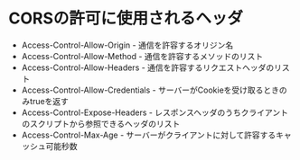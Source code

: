 # CORSの許可に使用されるヘッダ
- Access-Control-Allow-Origin - 通信を許容するオリジン名
- Access-Control-Allow-Method - 通信を許容するメソッドのリスト
- Access-Control-Allow-Headers - 通信を許容するリクエストヘッダのリスト
- Access-Control-Allow-Credentials - サーバーがCookieを受け取るときのみtrueを返す
- Access-Control-Expose-Headers - レスポンスヘッダのうちクライアントのスクリプトから参照できるヘッダのリスト
- Access-Control-Max-Age - サーバーがクライアントに対して許容するキャッシュ可能秒数
